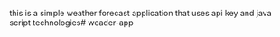 this is a simple weather forecast application that uses api key and java script technologies# weader-app

